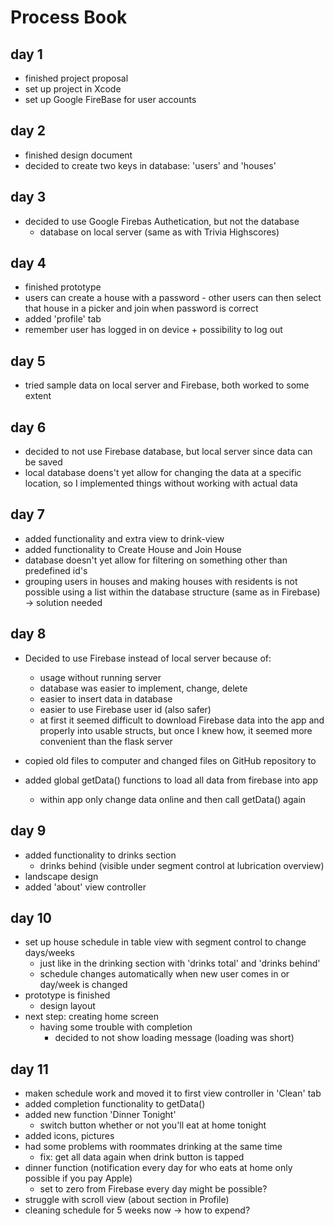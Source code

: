 # Process Book

## day 1
* finished project proposal
* set up project in Xcode
* set up Google FireBase for user accounts

## day 2
* finished design document
* decided to create two keys in database: 'users' and 'houses'

## day 3
* decided to use Google Firebas Authetication, but not the database
  * database on local server (same as with Trivia Highscores)

## day 4
* finished prototype
* users can create a house with a password - other users can then select that house in a picker and join when password is correct
* added 'profile' tab
* remember user has logged in on device + possibility to log out

## day 5
* tried sample data on local server and Firebase, both worked to some extent

## day 6
* decided to not use Firebase database, but local server since data can be saved
* local database doens't yet allow for changing the data at a specific location, so I implemented things without working with actual data

## day 7
* added functionality and extra view to drink-view
* added functionality to Create House and Join House
* database doesn't yet allow for filtering on something other than predefined id's
* grouping users in houses and making houses with residents is not possible using a list within the database structure (same as in Firebase) -> solution needed

## day 8
* Decided to use Firebase instead of local server because of:
    * usage without running server
    * database was easier to implement, change, delete
    * easier to insert data in database
    * easier to use Firebase user id (also safer)
    * at first it seemed difficult to download Firebase data into the app and properly into usable structs, but once I knew how, it seemed more convenient than the flask server
* copied old files to computer and changed files on GitHub repository to 

* added global getData() functions to load all data from firebase into app
    * within app only change data online and then call getData() again

## day 9
* added functionality to drinks section
     * drinks behind (visible under segment control at lubrication overview)
* landscape design
* added 'about' view controller

## day 10
* set up house schedule in table view with segment control to change days/weeks
    * just like in the drinking section with 'drinks total' and 'drinks behind'
    * schedule changes automatically when new user comes in or day/week is changed
* prototype is finished
    * design layout
* next step: creating home screen
    * having some trouble with completion
        * decided to not show loading message (loading was short)

## day 11
* maken schedule work and moved it to first view controller in 'Clean' tab
* added completion functionality to getData()
* added new function 'Dinner Tonight'
    * switch button whether or not you'll eat at home tonight
* added icons, pictures
* had some problems with roommates drinking at the same time
    * fix: get all data again when drink button is tapped
* dinner function (notification every day for who eats at home only possible if you pay Apple)
    * set to zero from Firebase every day might be possible?
* struggle with scroll view (about section in Profile)
* cleaning schedule for 5 weeks now -> how to expend?

